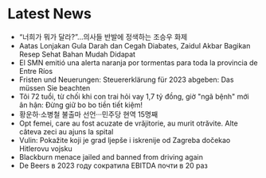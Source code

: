 # Latest News
-  “너희가 뭐가 달라?”…의사들 반발에 정색하는 조승우 화제
-  Aatas Lonjakan Gula Darah dan Cegah Diabates, Zaidul Akbar Bagikan Resep Sehat Bahan Mudah Didapat
-  El SMN emitió una alerta naranja por tormentas para toda la provincia de Entre Ríos
-  Fristen und Neuerungen: Steuererklärung für 2023 abgeben: Das müssen Sie beachten
-  Tôi 72 tuổi, từ chối khi con trai hỏi vay 1,7 tỷ đồng, giờ "ngã bệnh" mới ân hận: Đừng giữ bo bo tiền tiết kiệm!
-  황운하·소병철 불출마 선언···민주당 현역 15명째
-  Opt femei, care au fost acuzate de vrăjitorie, au murit otrăvite. Alte câteva zeci au ajuns la spital
-  Vulin: Pokažite koji je grad ljepše i iskrenije od Zagreba dočekao Hitlerovu vojsku
-  Blackburn menace jailed and banned from driving again
-  De Beers в 2023 году сократила EBITDA почти в 20 раз
